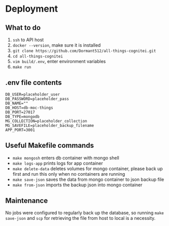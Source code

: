# Deployment
## What to do
1. `ssh` to API host
2. `docker --version`, make sure it is installed
3. `git clone https://github.com/Dormant512/all-things-cognitei.git`
4. `cd all-things-cognitei`
5. `vim build/.env`, enter environment variables
6. `make run`

## .env file contents
```dotenv
DB_USER=placeholder_user
DB_PASSWORD=placeholder_pass
DB_NAME=""
DB_HOST=db-moc-things
DB_PORT=27017
DB_TYPE=mongodb
MG_COLLECTION=placeholder_collection
MG_SAVEFILE=placeholder_backup_filename
APP_PORT=3001
```

## Useful Makefile commands
- `make mongosh` enters db container with mongo shell
- `make logs-app` prints logs for app container
- `make delete-data` deletes volumes for mongo container, please back up first and run this only when no containers are running
- `make save-json` saves the data from mongo container to json backup file
- `make from-json` imports the backup json into mongo container

## Maintenance
No jobs were configured to regularly back up the database, so running `make save-json` and `scp` for retrieving the file from host to local is a necessity.
